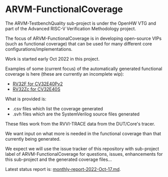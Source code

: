 # ARVM-FunctionalCoverage

The ARVM-TestbenchQuality sub-project is under the OpenHW VTG and part of the Advanced RISC-V Verification Methodology project.

The focus of ARVM-FunctionalCoverage is in developing open-source VIPs (such as functional coverage) that can be used for many different core configurations/implementations.

Work is started early Oct 2022 in this project.

Examples of some (current focus) of the automatically generated functional coverage is here (these are currently an incomplete wip):   
- [RV32F for CV32E40Pv2](20221102/sv_coverage_CV32E40Pv2)
- [RV32Zc for CV32E40S](20221102/sv_coverage_CV32E40S)

What is provided is:
- .csv files which list the coverage generated
- .svh files which are the SystemVerilog source files generated

These files work from the RVVI-TRACE data from the DUT/Core's tracer.

We want input on what more is needed in the functional coverage than that currently being generated.

We expect we will use the issue tracker of this repository with sub-project label of ARVM-FunctionalCoverage for questions, issues, enhancements for this sub-project and the generated coverage files...

Latest status report is: [monthly-report-2022-Oct-17.md](https://github.com/openhwgroup/programs/blob/master/TGs/verification-task-group/projects/ARVM-FunctionalCoverage/meetings/2022/monthly-report-2022-Oct-17.md).


